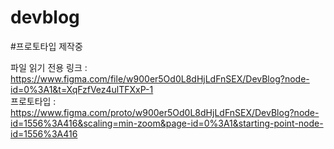 # devblog

#프로토타입 제작중 

파일 읽기 전용 링크 : https://www.figma.com/file/w900er5Od0L8dHjLdFnSEX/DevBlog?node-id=0%3A1&t=XqFzfVez4ulTFXxP-1  
프로토타입 : https://www.figma.com/proto/w900er5Od0L8dHjLdFnSEX/DevBlog?node-id=1556%3A416&scaling=min-zoom&page-id=0%3A1&starting-point-node-id=1556%3A416
